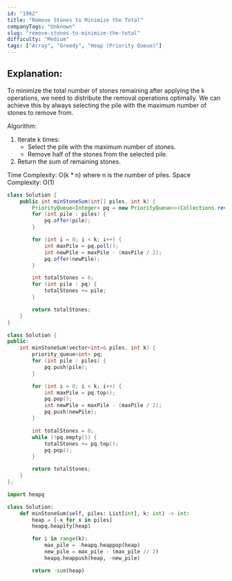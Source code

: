 ```yaml
---
id: "1962"
title: "Remove Stones to Minimize the Total"
companyTags: "Unknown"
slug: "remove-stones-to-minimize-the-total"
difficulty: "Medium"
tags: ["Array", "Greedy", "Heap (Priority Queue)"]
---
```


## Explanation:
To minimize the total number of stones remaining after applying the k operations, we need to distribute the removal operations optimally. We can achieve this by always selecting the pile with the maximum number of stones to remove from.

Algorithm:
1. Iterate k times:
   - Select the pile with the maximum number of stones.
   - Remove half of the stones from the selected pile.
2. Return the sum of remaining stones.

Time Complexity: O(k * n) where n is the number of piles.
Space Complexity: O(1)
```java
class Solution {
    public int minStoneSum(int[] piles, int k) {
        PriorityQueue<Integer> pq = new PriorityQueue<>(Collections.reverseOrder());
        for (int pile : piles) {
            pq.offer(pile);
        }

        for (int i = 0; i < k; i++) {
            int maxPile = pq.poll();
            int newPile = maxPile - (maxPile / 2);
            pq.offer(newPile);
        }

        int totalStones = 0;
        for (int pile : pq) {
            totalStones += pile;
        }

        return totalStones;
    }
}
```

```cpp
class Solution {
public:
    int minStoneSum(vector<int>& piles, int k) {
        priority_queue<int> pq;
        for (int pile : piles) {
            pq.push(pile);
        }

        for (int i = 0; i < k; i++) {
            int maxPile = pq.top();
            pq.pop();
            int newPile = maxPile - (maxPile / 2);
            pq.push(newPile);
        }

        int totalStones = 0;
        while (!pq.empty()) {
            totalStones += pq.top();
            pq.pop();
        }

        return totalStones;
    }
};
```

```python
import heapq

class Solution:
    def minStoneSum(self, piles: List[int], k: int) -> int:
        heap = [-x for x in piles]
        heapq.heapify(heap)

        for i in range(k):
            max_pile = -heapq.heappop(heap)
            new_pile = max_pile - (max_pile // 2)
            heapq.heappush(heap, -new_pile)

        return -sum(heap)
```